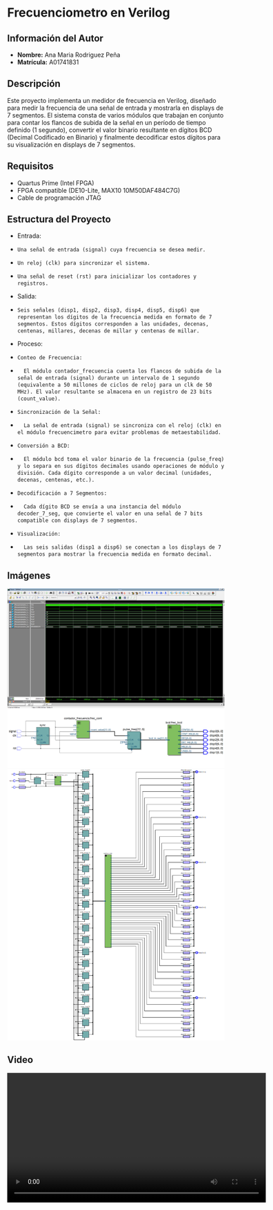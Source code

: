 # Frecuenciometro en Verilog

## Información del Autor
- **Nombre:** Ana Maria Rodriguez Peña
- **Matrícula:** A01741831

## Descripción
Este proyecto implementa un medidor de frecuencia en Verilog, diseñado para medir la frecuencia de una señal de entrada y mostrarla en displays de 7 segmentos. El sistema consta de varios módulos que trabajan en conjunto para contar los flancos de subida de la señal en un período de tiempo definido (1 segundo), convertir el valor binario resultante en dígitos BCD (Decimal Codificado en Binario) y finalmente decodificar estos dígitos para su visualización en displays de 7 segmentos.

## Requisitos
*	Quartus Prime (Intel FPGA)
*	FPGA compatible (DE10-Lite, MAX10 10M50DAF484C7G)
*	Cable de programación JTAG

## Estructura del Proyecto
*	Entrada:
*     Una señal de entrada (signal) cuya frecuencia se desea medir.
*     Un reloj (clk) para sincronizar el sistema.
*     Una señal de reset (rst) para inicializar los contadores y registros.
*   Salida:
*     Seis señales (disp1, disp2, disp3, disp4, disp5, disp6) que representan los dígitos de la frecuencia medida en formato de 7 segmentos. Estos dígitos corresponden a las unidades, decenas, centenas, millares, decenas de millar y centenas de millar.
*   Proceso:
*     Conteo de Frecuencia:
*       El módulo contador_frecuencia cuenta los flancos de subida de la señal de entrada (signal) durante un intervalo de 1 segundo (equivalente a 50 millones de ciclos de reloj para un clk de 50 MHz). El valor resultante se almacena en un registro de 23 bits (count_value).
*     Sincronización de la Señal:
*       La señal de entrada (signal) se sincroniza con el reloj (clk) en el módulo frecuencimetro para evitar problemas de metaestabilidad.
*     Conversión a BCD:
*       El módulo bcd toma el valor binario de la frecuencia (pulse_freq) y lo separa en sus dígitos decimales usando operaciones de módulo y división. Cada dígito corresponde a un valor decimal (unidades, decenas, centenas, etc.).
*     Decodificación a 7 Segmentos:
*       Cada dígito BCD se envía a una instancia del módulo decoder_7_seg, que convierte el valor en una señal de 7 bits compatible con displays de 7 segmentos.
*     Visualización:
*       Las seis salidas (disp1 a disp6) se conectan a los displays de 7 segmentos para mostrar la frecuencia medida en formato decimal.

## Imágenes
<img src="images/wave.png" alt="wave" width="600">
<img src="images/rtl_viewer.png" alt="RTL Viewer" width="600">
<img src="images/tmv.png" alt="TMV" width="600">

## Video
<video controls width="600">
  <source src="Frecuenciometro.mp4" type="video/mp4">
  Tu navegador no soporta la reproducción de videos.
</video>

